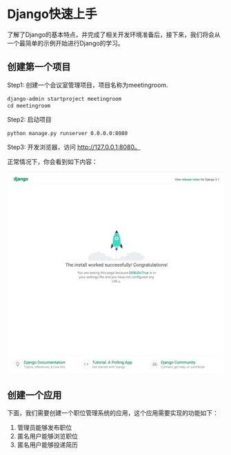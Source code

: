 # Django快速上手

了解了Django的基本特点，并完成了相关开发环境准备后，接下来，我们将会从一个最简单的示例开始进行Django的学习。

## 创建第一个项目

Step1: 创建一个会议室管理项目，项目名称为meetingroom.

```shell
django-admin startproject meetingroom
cd meetingroom
```

Step2: 启动项目

```shell
python manage.py runserver 0.0.0.0:8080
```

Step3: 开发浏览器，访问 http://127.0.0.1:8080。

正常情况下，你会看到如下内容：

![homepage](./pictures/homepage.png)


## 创建一个应用

下面，我们需要创建一个职位管理系统的应用，这个应用需要实现的功能如下：

1. 管理员能够发布职位
2. 匿名用户能够浏览职位
3. 匿名用户能够投递简历



